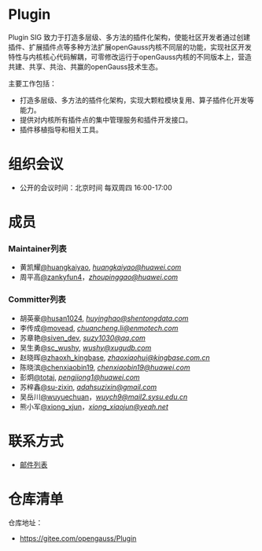 # Plugin
Plugin SIG 致力于打造多层级、多方法的插件化架构，使能社区开发者通过创建插件、扩展插件点等多种方法扩展openGauss内核不同层的功能，实现社区开发特性与内核核心代码解耦，可零修改运行于openGauss内核的不同版本上，营造共建、共享、共治、共赢的openGauss技术生态。

主要工作包括：

* 打造多层级、多方法的插件化架构，实现大颗粒模块复用、算子插件化开发等能力。
* 提供对内核所有插件点的集中管理服务和插件开发接口。
* 插件移植指导和相关工具。

# 组织会议

- 公开的会议时间：北京时间 每双周四  16:00-17:00

# 成员

### Maintainer列表

- 黄凯耀[@huangkaiyao](https://gitee.com/huangkaiyao), *huangkaiyao@huawei.com*
- 周平高[@zankyfun4](https://gitee.com/zankyfun4)，*zhoupinggao@huawei.com*


### Committer列表

- 胡英豪[@husan1024](https://gitee.com/husan1024), *huyinghao@shentongdata.com*
- 李传成[@movead](https://gitee.com/movead), *chuancheng.li@enmotech.com*
- 苏章艳[@siven_dev](https://gitee.com/siven_dev), *suzy1030@qq.com*
- 吴生勇[@sc_wushy](https://gitee.com/sc_wushy), *wushy@xugudb.com*
- 赵晓晖[@zhaoxh_kingbase](https://gitee.com/zhaoxh_kingbase), *zhaoxiaohui@kingbase.com.cn*
- 陈晓滨[@chenxiaobin19](https://gitee.com/chenxiaobin19), *chenxiaobin19@huawei.com*
- 彭炯[@totaj](https://gitee.com/totaj), *pengjiong1@huawei.com*
- 苏梓鑫[@su-zixin](https://gitee.com/su-zixin), *adahsuzixin@gmail.com*
- 吴岳川[@wuyuechuan](https://gitee.com/wuyuechuan)，*wuych9@mail2.sysu.edu.cn*
- 熊小军[@xiong_xjun](https://gitee.com/xiong_xjun)，*xiong_xiaojun@yeah.net*

# 联系方式

- [邮件列表](https://mailweb.opengauss.org/postorius/lists/plugin.opengauss.org/)

# 仓库清单

仓库地址：

- https://gitee.com/opengauss/Plugin